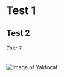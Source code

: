 # Test 1
## Test 2
###### Test 3

![Image of Yaktocat](https://octodex.github.com/images/yaktocat.png)

